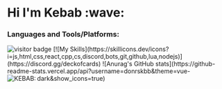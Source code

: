 <h1>Hi I'm Kebab :wave:</h1>


### Languages and Tools/Platforms:
 <img src="https://visitor-badge.glitch.me/badge?page_id=donrskbb" alt="visitor badge"/>
[![My Skills](https://skillicons.dev/icons?i=js,html,css,react,cpp,cs,discord,bots,git,github,lua,nodejs)](https://discord.gg/deckofcards)
![Anurag's GitHub stats](https://github-readme-stats.vercel.app/api?username=donrskbb&theme=vue-dark&show_icons=true)


<img align="left" alt="KEBAB:" src="https://github-stats-alpha.vercel.app/api?username=donrskbb&cc=000&tc=fff&ic=fff&bc=000" />

